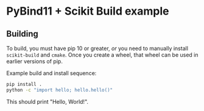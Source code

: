 # PyBind11 + Scikit Build example


## Building

To build, you must have pip 10 or greater, *or* you need to manually install
`scikit-build` and `cmake`. Once you create a wheel, that wheel can be used in
earlier versions of pip.

Example build and install sequence:

```bash
pip install .
python -c "import hello; hello.hello()"
```

This should print "Hello, World!".

```
